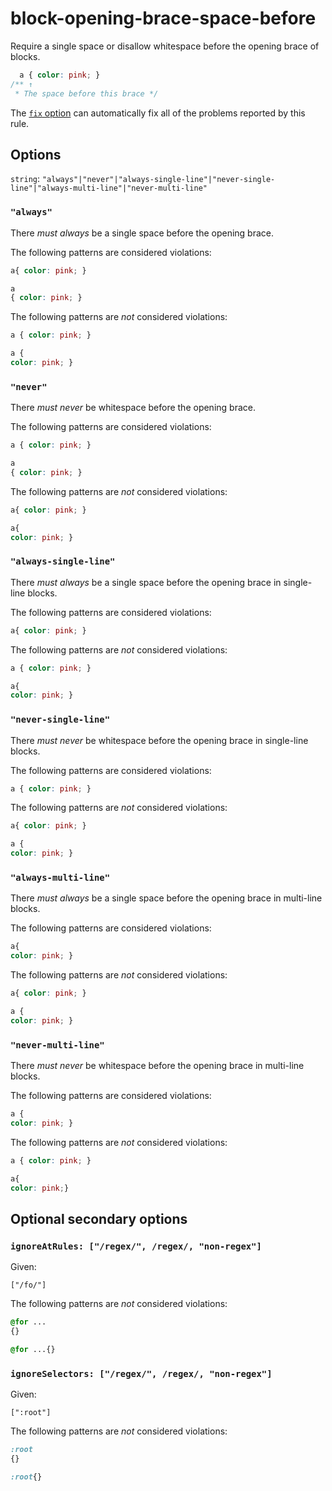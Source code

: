 # block-opening-brace-space-before

Require a single space or disallow whitespace before the opening brace of blocks.

<!-- prettier-ignore -->
```css
  a { color: pink; }
/** ↑
 * The space before this brace */
```

The [`fix` option](https://github.com/stylelint/stylelint/tree/13.13.1/docs/user-guide/usage/options.md#fix) can automatically fix all of the problems reported by this rule.

## Options

`string`: `"always"|"never"|"always-single-line"|"never-single-line"|"always-multi-line"|"never-multi-line"`

### `"always"`

There _must always_ be a single space before the opening brace.

The following patterns are considered violations:

<!-- prettier-ignore -->
```css
a{ color: pink; }
```

<!-- prettier-ignore -->
```css
a
{ color: pink; }
```

The following patterns are _not_ considered violations:

<!-- prettier-ignore -->
```css
a { color: pink; }
```

<!-- prettier-ignore -->
```css
a {
color: pink; }
```

### `"never"`

There _must never_ be whitespace before the opening brace.

The following patterns are considered violations:

<!-- prettier-ignore -->
```css
a { color: pink; }
```

<!-- prettier-ignore -->
```css
a
{ color: pink; }
```

The following patterns are _not_ considered violations:

<!-- prettier-ignore -->
```css
a{ color: pink; }
```

<!-- prettier-ignore -->
```css
a{
color: pink; }
```

### `"always-single-line"`

There _must always_ be a single space before the opening brace in single-line blocks.

The following patterns are considered violations:

<!-- prettier-ignore -->
```css
a{ color: pink; }
```

The following patterns are _not_ considered violations:

<!-- prettier-ignore -->
```css
a { color: pink; }
```

<!-- prettier-ignore -->
```css
a{
color: pink; }
```

### `"never-single-line"`

There _must never_ be whitespace before the opening brace in single-line blocks.

The following patterns are considered violations:

<!-- prettier-ignore -->
```css
a { color: pink; }
```

The following patterns are _not_ considered violations:

<!-- prettier-ignore -->
```css
a{ color: pink; }
```

<!-- prettier-ignore -->
```css
a {
color: pink; }
```

### `"always-multi-line"`

There _must always_ be a single space before the opening brace in multi-line blocks.

The following patterns are considered violations:

<!-- prettier-ignore -->
```css
a{
color: pink; }
```

The following patterns are _not_ considered violations:

<!-- prettier-ignore -->
```css
a{ color: pink; }
```

<!-- prettier-ignore -->
```css
a {
color: pink; }
```

### `"never-multi-line"`

There _must never_ be whitespace before the opening brace in multi-line blocks.

The following patterns are considered violations:

<!-- prettier-ignore -->
```css
a {
color: pink; }
```

The following patterns are _not_ considered violations:

<!-- prettier-ignore -->
```css
a { color: pink; }
```

<!-- prettier-ignore -->
```css
a{
color: pink;}
```

## Optional secondary options

### `ignoreAtRules: ["/regex/", /regex/, "non-regex"]`

Given:

```
["/fo/"]
```

The following patterns are _not_ considered violations:

<!-- prettier-ignore -->
```css
@for ...
{}
```

<!-- prettier-ignore -->
```css
@for ...{}
```

### `ignoreSelectors: ["/regex/", /regex/, "non-regex"]`

Given:

```
[":root"]
```

The following patterns are _not_ considered violations:

<!-- prettier-ignore -->
```css
:root
{}
```

<!-- prettier-ignore -->
```css
:root{}
```
